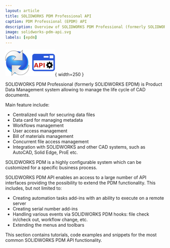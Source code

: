 ```yaml
---
layout: article
title: SOLIDWORKS PDM Professional API
caption: PDM Professional (EPDM) API
description: Overview of SOLIDWORKS PDM Professional (formerly SOLIDWORKS EPDM) API, examples, tutorials and code snippets
image: solidworks-pdm-api.svg
labels: [epdm]
---
```

![SOLIDWORKS PDM API](solidworks-pdm-api.svg){ width=250 }

SOLIDWORKS PDM Professional (formerly SOLIDWORKS EPDM) is Product Data Management system allowing to manage the life cycle of CAD documents.

Main feature include:

* Centralized vault for securing data files
* Data card for managing metadata
* Workflows management
* User access management
* Bill of materials management
* Concurrent file access management
* Integration with SOLIDWORKS and other CAD systems, such as AutoCAD, Solid Edge, ProE etc.

SOLIDWORKS PDM is a highly configurable system which can be customized for a specific business process.

SOLIDWORKS PDM API enables an access to a large number of API interfaces providing the possibility to extend the PDM functionality. This includes, but not limited to:

* Creating automation tasks add-ins with an ability to execute on a remote server
* Creating serial number add-ins
* Handling various events via SOLIDWORKS PDM hooks: file check in/check out, workflow change, etc.
* Extending the menus and toolbars

This section contains tutorials, code examples and snippets for the most common SOLIDWORKS PDM API functionality.
